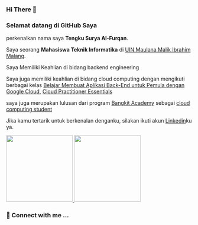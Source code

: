 ### Hi There 👋
### Selamat datang di GitHub Saya
perkenalkan nama saya **Tengku Surya Al-Furqan**.

Saya seorang **Mahasiswa Teknik Informatika** di [UIN Maulana Malik Ibrahim Malang](https://uin-malang.ac.id/).

Saya Memiliki Keahlian di bidang backend engineering 

Saya juga memiliki keahlian di bidang cloud computing dengan mengikuti berbagai kelas [Belajar Membuat Aplikasi Back-End untuk Pemula dengan Google Cloud](https://www.dicoding.com/certificates/EYX474GNWXDL), [Cloud Practitioner Essentials](https://www.dicoding.com/certificates/07Z65D4RRXQR)

saya juga merupakan lulusan dari program [Bangkit Academy](https://grow.google/intl/id_id/bangkit/) sebagai [cloud computing student](https://drive.google.com/file/d/1M0UcIT2KfUybtm4gtIaUgrVW4rcAH2GQ/view?usp=sharing) 

Jika kamu tertarik untuk berkenalan denganku, silakan ikuti akun [Linkedin](https://www.linkedin.com/in/tengku-surya-701619209/)ku ya.

<p align="left">
<a href="https://github.com/suryun-ni">
  <img height="180em" src="https://github-readme-stats-eight-theta.vercel.app/api?username=suryun-ni&show_icons=true&theme=algolia&include_all_commits=true&count_private=true"/>
  <img height="180em" src="https://github-readme-stats-eight-theta.vercel.app/api/top-langs/?username=suryun-ni&layout=compact&langs_count=8&theme=algolia"/>
</a>
</p>

### 💬 Connect with me  ...
<!--
**suryun-ni/suryun-ni** is a ✨ _special_ ✨ repository because its `README.md` (this file) appears on your GitHub profile.

Here are some ideas to get you started:

- 🔭 I’m currently working on ...
- 🌱 I’m currently learning ...
- 👯 I’m looking to collaborate on ...
- 🤔 I’m looking for help with ...
- 💬 Ask me about ...
- 📫 How to reach me: ...
- 😄 Pronouns: ...
- ⚡ Fun fact: ...
-->
